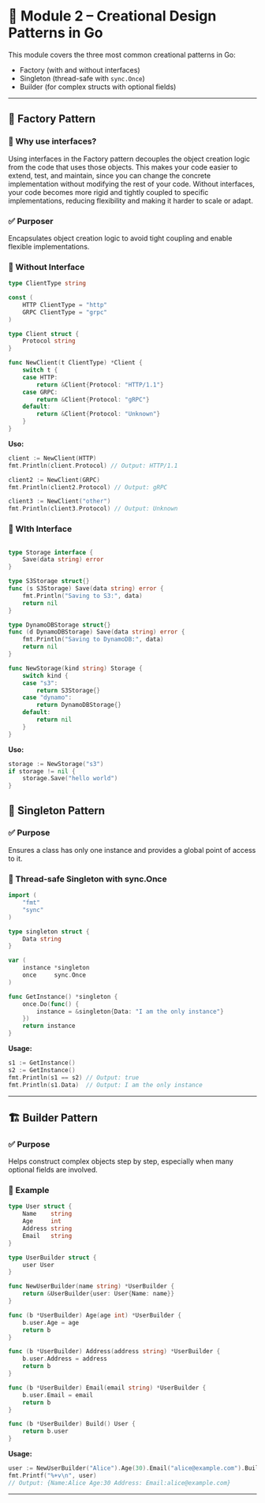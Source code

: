 # 🧱 Module 2 – Creational Design Patterns in Go

This module covers the three most common creational patterns in Go:

- Factory (with and without interfaces)
- Singleton (thread-safe with `sync.Once`)
- Builder (for complex structs with optional fields)

---

## 🔧 Factory Pattern

### 🤔 Why use interfaces?

Using interfaces in the Factory pattern decouples the object creation logic from the code that uses those objects. This makes your code easier to extend, test, and maintain, since you can change the concrete implementation without modifying the rest of your code. Without interfaces, your code becomes more rigid and tightly coupled to specific implementations, reducing flexibility and making it harder to scale or adapt.

### ✅ Purposer

Encapsulates object creation logic to avoid tight coupling and enable flexible implementations.

### 🔸 Without Interface

```go
type ClientType string

const (
	HTTP ClientType = "http"
	GRPC ClientType = "grpc"
)

type Client struct {
	Protocol string
}

func NewClient(t ClientType) *Client {
	switch t {
	case HTTP:
		return &Client{Protocol: "HTTP/1.1"}
	case GRPC:
		return &Client{Protocol: "gRPC"}
	default:
		return &Client{Protocol: "Unknown"}
	}
}
```

**Uso:**
```go
client := NewClient(HTTP)
fmt.Println(client.Protocol) // Output: HTTP/1.1

client2 := NewClient(GRPC)
fmt.Println(client2.Protocol) // Output: gRPC

client3 := NewClient("other")
fmt.Println(client3.Protocol) // Output: Unknown
```

### 🔸 WIth Interface

```go

type Storage interface {
	Save(data string) error
}

type S3Storage struct{}
func (s S3Storage) Save(data string) error {
	fmt.Println("Saving to S3:", data)
	return nil
}

type DynamoDBStorage struct{}
func (d DynamoDBStorage) Save(data string) error {
	fmt.Println("Saving to DynamoDB:", data)
	return nil
}

func NewStorage(kind string) Storage {
	switch kind {
	case "s3":
		return S3Storage{}
	case "dynamo":
		return DynamoDBStorage{}
	default:
		return nil
	}
}
```

**Uso:**
```go
storage := NewStorage("s3")
if storage != nil {
	storage.Save("hello world")
}
```

## 🧩 Singleton Pattern

### ✅ Purpose
Ensures a class has only one instance and provides a global point of access to it.

### 🔸 Thread-safe Singleton with sync.Once

```go
import (
	"fmt"
	"sync"
)

type singleton struct {
	Data string
}

var (
	instance *singleton
	once     sync.Once
)

func GetInstance() *singleton {
	once.Do(func() {
		instance = &singleton{Data: "I am the only instance"}
	})
	return instance
}
```

**Usage:**
```go
s1 := GetInstance()
s2 := GetInstance()
fmt.Println(s1 == s2) // Output: true
fmt.Println(s1.Data)  // Output: I am the only instance
```

---

## 🏗️ Builder Pattern

### ✅ Purpose
Helps construct complex objects step by step, especially when many optional fields are involved.

### 🔸 Example

```go
type User struct {
	Name    string
	Age     int
	Address string
	Email   string
}

type UserBuilder struct {
	user User
}

func NewUserBuilder(name string) *UserBuilder {
	return &UserBuilder{user: User{Name: name}}
}

func (b *UserBuilder) Age(age int) *UserBuilder {
	b.user.Age = age
	return b
}

func (b *UserBuilder) Address(address string) *UserBuilder {
	b.user.Address = address
	return b
}

func (b *UserBuilder) Email(email string) *UserBuilder {
	b.user.Email = email
	return b
}

func (b *UserBuilder) Build() User {
	return b.user
}
```

**Usage:**
```go
user := NewUserBuilder("Alice").Age(30).Email("alice@example.com").Build()
fmt.Printf("%+v\n", user)
// Output: {Name:Alice Age:30 Address: Email:alice@example.com}
```

---


